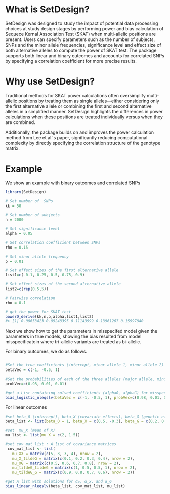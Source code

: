

# What is SetDesign?

SetDesign was designed to study the impact of potential data processing choices at study design stages by performing power and bias calculation of Sequece Kernal Association Test (SKAT)  when multi-allelic positions are present. Users can specify parameters such as the number of subjects, SNPs and the minor allele frequencies, significance level and effect size of both alternative alleles to compute the power of SKAT test. The package supports both linear and binary outcomes and accounts for correlated SNPs by specifying a correlation coefficient for more precise results.


# Why use SetDesign?

Traditional methods for SKAT power calculations often oversimplify multi-allelic positions by treating them as single alleles—either considering only the first alternative allele or combining the first and second alternative alleles in a simplified manner. SetDesign highlights the differences in power calculations when these positions are treated individually versus when they are combined.

Additionally, the package builds on and improves the power calculation method from Lee et al.'s paper, significantly reducing computational complexity by directly specifying the correlation structure of the genotype matrix.


# Example

We show an example with binary outcomes and correlated SNPs

``` r
library(SetDesign)

# Set number of  SNPs
kk = 50

# Set number of subjects
n = 2000

# Set significance level
alpha = 0.05

# Set correlation coefficient between SNPs
rho = 0.15

# Set minor allele frequency
p = 0.01

# Set effect sizes of the first alternative allele
list1=c(-0.1,-0.25,-0.5,-0.75,-0.9)

# Set effect sizes of the second alternative allele
list2=c(rep(0.5,5))

# Pairwise correlation
rho = 0.1

# get the power for SKAT test
powerD_derive(kk,n,p,alpha,list1,list2)
#> [1] 0.08653423 0.09248395 0.11143999 0.13961267 0.15997840
```



Next we show how to get the parameters in misspecifed model  given the parameters in true models, showing the bias resulted from model misspecificatoin where tri-allelic variants are treated as bi-allelic. 

For binary outcomes, we do as follows.

``` r

#Set the true coefficients (intercept, minor allele 1, minor allele 2)
betaVec = c(-1, -0.5, 1)

#Set the probabilities of each of the three alleles (major allele, minor 1, minor 2)
probVec=c(0.98, 0.01, 0.01)

#get a List containing solved coefficients (alpha0, alphaG) for misspecified model
bias_logistic_nleqslv(betaVec = c(-1, -0.5, 1), probVec=c(0.98, 0.01, 0.01))$x
```
For linear outcomes

```r
#set beta_0 (intercept), beta_X (covariate effects), beta_G (genetic effects)
beta_list <- list(beta_0 = 1, beta_X = c(0.5, -0.3), beta_G = c(0.2, 0.4))

#set  mu_X (mean of X)
mu_list <- list(mu_X = c(2, 1.5))

#set cov_mat_list : A list of covariance matrices
 cov_mat_list <- list(
   mu_XX = matrix(c(5, 3, 3, 4), nrow = 2),
   mu_X_tildeG = matrix(c(0.1, 0.2, 0.3, 0.4), nrow = 2),
   mu_XG = matrix(c(0.5, 0.6, 0.7, 0.8), nrow = 2),
   mu_tildeG_tildeG = matrix(c(1, 0.5, 0.5, 1), nrow = 2),
   mu_tildeG_G = matrix(c(0.9, 0.8, 0.7, 0.6), nrow = 2))

#get A list with solutions for α₀, α_x, and α_G
bias_linear_nleqslv(beta_list, cov_mat_list, mu_list)
```
